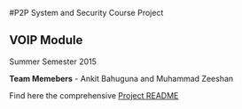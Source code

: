 #P2P System and Security Course Project

## VOIP Module

Summer Semester 2015

__Team Memebers__ - Ankit Bahuguna and Muhammad Zeeshan

Find here the comprehensive [Project README](https://www.github.com/netankit/P2PSystemProject/blob/master/VoIP/README.md)
